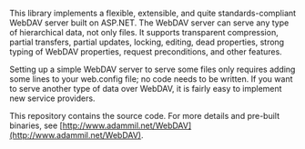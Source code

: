 This library implements a flexible, extensible, and quite standards-compliant WebDAV server built on ASP.NET. The WebDAV server can serve any type of hierarchical data, not only files. It supports transparent compression, partial transfers, partial updates, locking, editing, dead properties, strong typing of WebDAV properties, request preconditions, and other features.

Setting up a simple WebDAV server to serve some files only requires adding some lines to your web.config file; no code needs to be written. If you want to serve another type of data over WebDAV, it is fairly easy to implement new service providers.

This repository contains the source code. For more details and pre-built binaries, see [http://www.adammil.net/WebDAV](http://www.adammil.net/WebDAV).
